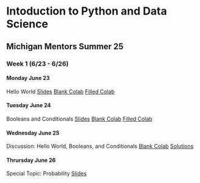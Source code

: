 # Intoduction to Python and Data Science
## Michigan Mentors Summer 25

### Week 1 (6/23 - 6/26)
#### Monday June 23
Hello World
[Slides]() [Blank Colab]() [Filled Colab]()

#### Tuesday June 24
Booleans and Conditionals
[Slides]() [Blank Colab]() [Filled Colab]()

#### Wednesday June 25
Discussion: Hello World, Booleans, and Conditionals
[Blank Colab]() [Solutions]()

#### Thrursday June 26
Special Topic: Probability
[Slides]()
